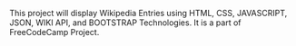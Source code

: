 This project will display Wikipedia Entries using HTML, CSS, JAVASCRIPT, JSON, WIKI API, and BOOTSTRAP Technologies. It is a part of FreeCodeCamp Project. 
